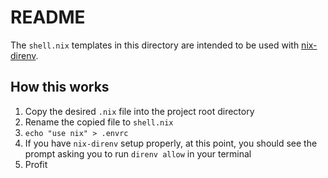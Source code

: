# README

The `shell.nix` templates in this directory are intended to be used with [nix-direnv](https://github.com/nix-community/nix-direnv).

## How this works

1. Copy the desired `.nix` file into the project root directory
2. Rename the copied file to `shell.nix`
3. `echo "use nix" > .envrc`
4. If you have `nix-direnv` setup properly, at this point, you should see the
   prompt asking you to run `direnv allow` in your terminal
5. Profit
